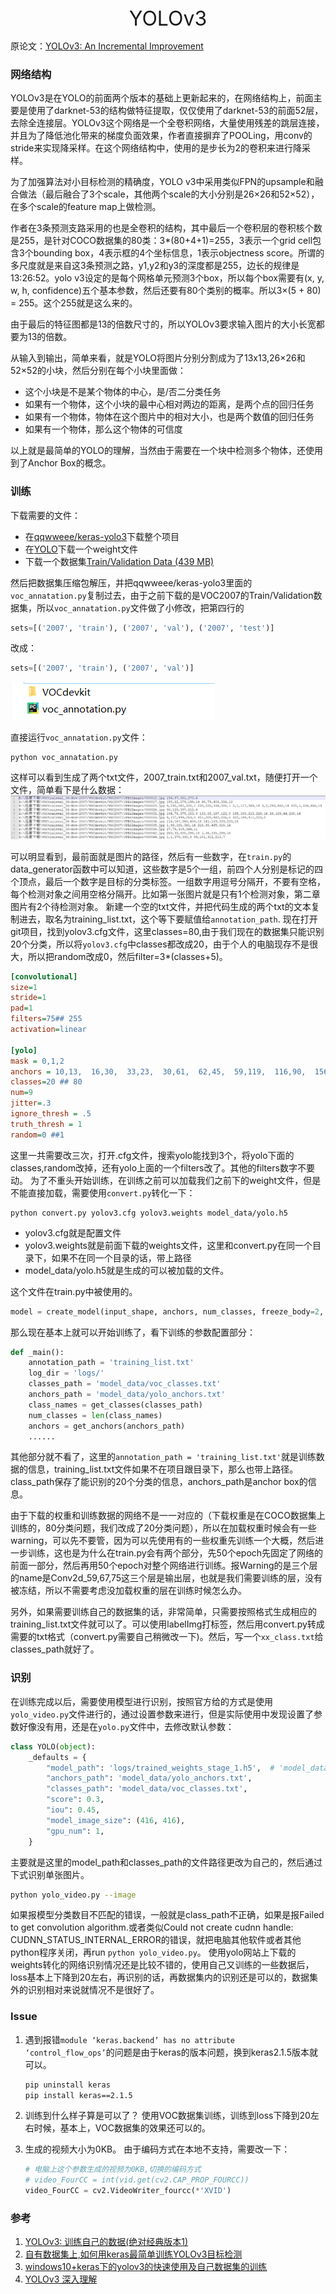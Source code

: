 <center><font size=6>YOLOv3</font></center>

<script type="text/javascript" src="http://cdn.mathjax.org/mathjax/latest/MathJax.js?config=TeX-AMS-MML_HTMLorMML"></script>
<script type="text/x-mathjax-config">
    MathJax.Hub.Config({ tex2jax: {inlineMath: [['$', '$']]}, messageStyle: "none" });
</script>
<!--这段代码用于转化为PDF时候，数学公式能正常渲染。-->

原论文：[YOLOv3: An Incremental Improvement](https://pjreddie.com/media/files/papers/YOLOv3.pdf)

### 网络结构
YOLOv3是在YOLO的前面两个版本的基础上更新起来的，在网络结构上，前面主要是使用了darknet-53的结构做特征提取，仅仅使用了darknet-53的前面52层，去除全连接层。YOLOv3这个网络是一个全卷积网络，大量使用残差的跳层连接，并且为了降低池化带来的梯度负面效果，作者直接摒弃了POOLing，用conv的stride来实现降采样。在这个网络结构中，使用的是步长为2的卷积来进行降采样。

为了加强算法对小目标检测的精确度，YOLO v3中采用类似FPN的upsample和融合做法（最后融合了3个scale，其他两个scale的大小分别是26×26和52×52），在多个scale的feature map上做检测。

作者在3条预测支路采用的也是全卷积的结构，其中最后一个卷积层的卷积核个数是255，是针对COCO数据集的80类：3*(80+4+1)=255，3表示一个grid cell包含3个bounding box，4表示框的4个坐标信息，1表示objectness score。所谓的多尺度就是来自这3条预测之路，y1,y2和y3的深度都是255，边长的规律是13:26:52。yolo v3设定的是每个网格单元预测3个box，所以每个box需要有(x, y, w, h, confidence)五个基本参数，然后还要有80个类别的概率。所以3×(5 + 80) = 255。这个255就是这么来的。

由于最后的特征图都是13的倍数尺寸的，所以YOLOv3要求输入图片的大小长宽都要为13的倍数。

从输入到输出，简单来看，就是YOLO将图片分别分割成为了13x13,26×26和52×52的小块，然后分别在每个小块里面做：
 - 这个小块是不是某个物体的中心，是/否二分类任务
 - 如果有一个物体，这个小块的最中心相对两边的距离，是两个点的回归任务
 - 如果有一个物体，物体在这个图片中的相对大小，也是两个数值的回归任务
 - 如果有一个物体，那么这个物体的可信度

以上就是最简单的YOLO的理解，当然由于需要在一个块中检测多个物体，还使用到了Anchor Box的概念。


### 训练

下载需要的文件：
 - 在[qqwweee/keras-yolo3](https://github.com/qqwweee/keras-yolo3)下载整个项目
 - 在[YOLO](https://pjreddie.com/darknet/yolo/)下载一个weight文件
 - 下载一个数据集[Train/Validation Data (439 MB)](https://pjreddie.com/projects/pascal-voc-dataset-mirror/)

然后把数据集压缩包解压，并把qqwweee/keras-yolo3里面的`voc_annatation.py`复制过去，由于之前下载的是VOC2007的Train/Validation数据集，所以`voc_annatation.py`文件做了小修改，把第四行的
~~~py
sets=[('2007', 'train'), ('2007', 'val'), ('2007', 'test')]
~~~
改成：
~~~py
sets=[('2007', 'train'), ('2007', 'val')]
~~~
![数据准备](assert/dataset.png)

直接运行`voc_annatation.py`文件：
~~~
python voc_annatation.py
~~~
这样可以看到生成了两个txt文件，2007_train.txt和2007_val.txt，随便打开一个文件，简单看下是什么数据：
![ann_path](assert/ann_path.png)

可以明显看到，最前面就是图片的路径，然后有一些数字，在`train.py`的data_generator函数中可以知道，这些数字是5个一组，前四个人分别是标记的四个顶点，最后一个数字是目标的分类标签。一组数字用逗号分隔开，不要有空格，每个检测对象之间用空格分隔开。比如第一张图片就是只有1个检测对象，第二章图片有2个待检测对象。
新建一个空的txt文件，并把代码生成的两个txt的文本复制进去，取名为training_list.txt，这个等下要赋值给`annotation_path`.
现在打开git项目，找到yolov3.cfg文件，这里classes=80,由于我们现在的数据集只能识别20个分类，所以将`yolov3.cfg`中classes都改成20，由于个人的电脑现存不是很大，所以把random改成0，然后filter=3*(classes+5)。
~~~cfg
[convolutional]
size=1
stride=1
pad=1
filters=75## 255
activation=linear

[yolo]
mask = 0,1,2
anchors = 10,13,  16,30,  33,23,  30,61,  62,45,  59,119,  116,90,  156,198,  373,326
classes=20 ## 80
num=9
jitter=.3
ignore_thresh = .5
truth_thresh = 1
random=0 ##1
~~~
这里一共需要改三次，打开.cfg文件，搜索yolo能找到3个，将yolo下面的classes,random改掉，还有yolo上面的一个filters改了。其他的filters数字不要动。
为了不重头开始训练，在训练之前可以加载我们之前下的weight文件，但是不能直接加载，需要使用`convert.py`转化一下：
~~~
python convert.py yolov3.cfg yolov3.weights model_data/yolo.h5
~~~
 - yolov3.cfg就是配置文件
 - yolov3.weights就是前面下载的weights文件，这里和convert.py在同一个目录下，如果不在同一个目录的话，带上路径
 - model_data/yolo.h5就是生成的可以被加载的文件。

这个文件在train.py中被使用的。
~~~py
model = create_model(input_shape, anchors, num_classes, freeze_body=2, weights_path='model_data/yolo_weights.h5')
~~~
那么现在基本上就可以开始训练了，看下训练的参数配置部分：
~~~py
def _main():
    annotation_path = 'training_list.txt'
    log_dir = 'logs/'
    classes_path = 'model_data/voc_classes.txt'
    anchors_path = 'model_data/yolo_anchors.txt'
    class_names = get_classes(classes_path)
    num_classes = len(class_names)
    anchors = get_anchors(anchors_path)
    ......
~~~
其他部分就不看了，这里的`annotation_path = 'training_list.txt'`就是训练数据的信息，training_list.txt文件如果不在项目跟目录下，那么也带上路径。class_path保存了能识别的20个分类的信息，anchors_path是anchor box的信息。

由于下载的权重和训练数据的网络不是一一对应的（下载权重是在COCO数据集上训练的，80分类问题，我们改成了20分类问题），所以在加载权重时候会有一些warning，可以先不要管，因为可以先使用有的一些权重先训练一个大概，然后进一步训练，这也是为什么在train.py会有两个部分，先50个epoch先固定了网络的前面一部分，然后再用50个epoch对整个网络进行训练。报Warning的是三个层的name是Conv2d_59,67,75这三个层是输出层，也就是我们需要训练的层，没有被冻结，所以不需要考虑没加载权重的层在训练时候怎么办。

另外，如果需要训练自己的数据集的话，非常简单，只需要按照格式生成相应的training_list.txt文件就可以了。可以使用labelImg打标签，然后用convert.py转成需要的txt格式（convert.py需要自己稍微改一下)。然后，写一个`xx_class.txt`给classes_path就好了。

### 识别
在训练完成以后，需要使用模型进行识别，按照官方给的方式是使用`yolo_video.py`文件进行的，通过设置参数来进行，但是实际使用中发现设置了参数好像没有用，还是在`yolo.py`文件中，去修改默认参数：
~~~py
class YOLO(object):
    _defaults = {
        "model_path": 'logs/trained_weights_stage_1.h5',  # 'model_data/yolo.h5'
        "anchors_path": 'model_data/yolo_anchors.txt',
        "classes_path": 'model_data/voc_classes.txt',
        "score": 0.3,
        "iou": 0.45,
        "model_image_size": (416, 416),
        "gpu_num": 1,
    }
~~~
主要就是这里的model_path和classes_path的文件路径更改为自己的，然后通过下式识别单张图片。
~~~bash
python yolo_video.py --image
~~~
如果报模型分类数目不匹配的错误，一般就是class_path不正确，如果是报Failed to get convolution algorithm.或者类似Could not create cudnn handle: CUDNN_STATUS_INTERNAL_ERROR的错误，就把电脑其他软件或者其他python程序关闭，再run `python yolo_video.py`。
使用yolo网站上下载的weights转化的网络识别情况还是比较不错的，使用自己又训练的一些数据后，loss基本上下降到20左右，再识别的话，再数据集内的识别还是可以的，数据集外的识别相对来说就情况不是很好了。

### Issue
1. 遇到报错`module ‘keras.backend’ has no attribute ‘control_flow_ops’`的问题是由于keras的版本问题，换到keras2.1.5版本就可以。
    ~~~bash
    pip uninstall keras
    pip install keras==2.1.5
    ~~~
2. 训练到什么样子算是可以了？
   使用VOC数据集训练，训练到loss下降到20左右时候，基本上，VOC数据集的效果还可以的。
   
3. 生成的视频大小为0KB。
    由于编码方式在本地不支持，需要改一下：
    ~~~py
    # 电脑上这个参数生成的视频为0KB,切换的编码方式
    # video_FourCC = int(vid.get(cv2.CAP_PROP_FOURCC))
    video_FourCC = cv2.VideoWriter_fourcc(*'XVID')
   ~~~


### 参考
1. [YOLOv3: 训练自己的数据(绝对经典版本1)](https://blog.csdn.net/lilai619/article/details/79695109)
2. [自有数据集上,如何用keras最简单训练YOLOv3目标检测](https://blog.csdn.net/sinat_26917383/article/details/85614247)
3. [windows10+keras下的yolov3的快速使用及自己数据集的训练](https://blog.csdn.net/u012746060/article/details/81183006)
4. [YOLOv3 深入理解](https://www.jianshu.com/p/d13ae1055302)
